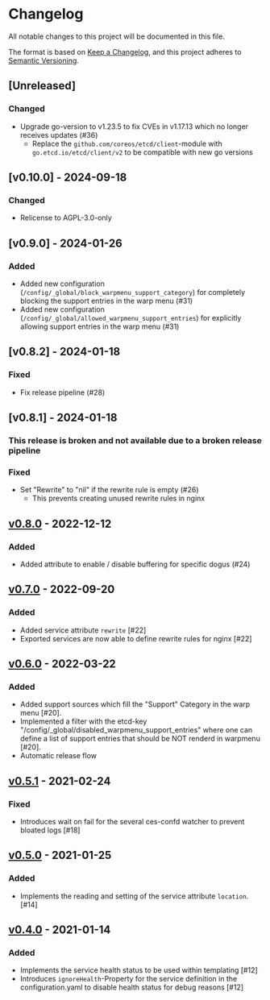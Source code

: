 # Changelog
All notable changes to this project will be documented in this file.

The format is based on [Keep a Changelog](https://keepachangelog.com/en/1.0.0/),
and this project adheres to [Semantic Versioning](https://semver.org/spec/v2.0.0.html).

## [Unreleased]
### Changed
- Upgrade go-version to v1.23.5 to fix CVEs in v1.17.13 which no longer receives updates (#36)
  - Replace the `github.com/coreos/etcd/client`-module with `go.etcd.io/etcd/client/v2` to be compatible with new go versions

## [v0.10.0] - 2024-09-18
### Changed
- Relicense to AGPL-3.0-only

## [v0.9.0] - 2024-01-26

### Added
- Added new configuration (`/config/_global/block_warpmenu_support_category`) for completely blocking the support entries in the warp menu (#31)
- Added new configuration (`/config/_global/allowed_warpmenu_support_entries`) for explicitly allowing support entries in the warp menu (#31)

## [v0.8.2] - 2024-01-18
### Fixed
- Fix release pipeline (#28)

## [v0.8.1] - 2024-01-18

### This release is broken and not available due to a broken release pipeline

### Fixed
- Set "Rewrite" to "nil" if the rewrite rule is empty (#26)
  - This prevents creating unused rewrite rules in nginx

## [v0.8.0](https://github.com/cloudogu/ces-confd/releases/tag/v0.8.0) - 2022-12-12
### Added
- Added attribute to enable / disable buffering for specific dogus (#24)

## [v0.7.0](https://github.com/cloudogu/ces-confd/releases/tag/v0.7.0) - 2022-09-20
### Added
- Added service attribute `rewrite` [#22]
- Exported services are now able to define rewrite rules for nginx [#22]

## [v0.6.0](https://github.com/cloudogu/ces-confd/releases/tag/v0.6.0) - 2022-03-22
### Added
- Added support sources which fill the "Support" Category in the warp menu [#20].
- Implemented a filter with the etcd-key "/config/_global/disabled_warpmenu_support_entries" where one can define a list of support entries that should be NOT renderd in warpmenu  [#20].
- Automatic release flow

## [v0.5.1](https://github.com/cloudogu/ces-confd/releases/tag/v0.5.1) - 2021-02-24
### Fixed
- Introduces wait on fail for the several ces-confd watcher to prevent bloated logs [#18]

## [v0.5.0](https://github.com/cloudogu/ces-confd/releases/tag/v0.5.0) - 2021-01-25
### Added
- Implements the reading and setting of the service attribute `location`. [#14]

## [v0.4.0](https://github.com/cloudogu/ces-confd/releases/tag/v0.4.0) - 2021-01-14
### Added
- Implements the service health status to be used within templating [#12]
- Introduces `ignoreHealth`-Property for the service definition in the configuration.yaml to disable health status for debug reasons [#12]
